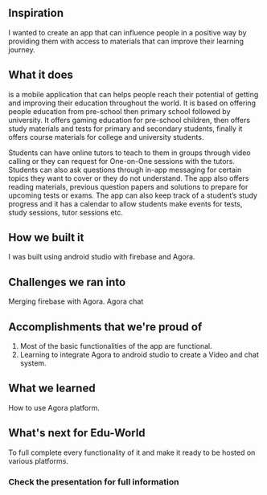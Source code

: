 ## Inspiration
I wanted to create an app that can influence people in a positive way by providing them with access to materials that can improve their learning journey.

## What it does
is a mobile application that can helps people reach their potential of getting 
and improving their education throughout the world. It is based on offering people education from 
pre-school then primary school followed by university. It offers gaming education for pre-school 
children, then offers study materials and tests for primary and secondary students, finally it offers 
course materials for college and university students. 

Students can have online tutors to teach to them in groups through video calling or they can request for 
One-on-One sessions with the tutors. Students can also ask questions through in-app messaging for
certain topics they want to cover or they do not understand. The app also offers reading materials, 
previous question papers and solutions to prepare for upcoming tests or exams. The app can also keep
track of a student’s study progress and it has a calendar to allow students make events for tests, 
study sessions, tutor sessions etc.

## How we built it
I was built using android studio with firebase and Agora.

## Challenges we ran into
Merging firebase with Agora.
Agora chat 

## Accomplishments that we're proud of
1. Most of the basic functionalities of the app are functional. 
2. Learning to integrate Agora to android studio to create a Video and chat system.

## What we learned
How to use  Agora platform.

## What's next for Edu-World
To full complete every functionality of it and make it ready to be hosted on various platforms. 

### Check the presentation for full information 

